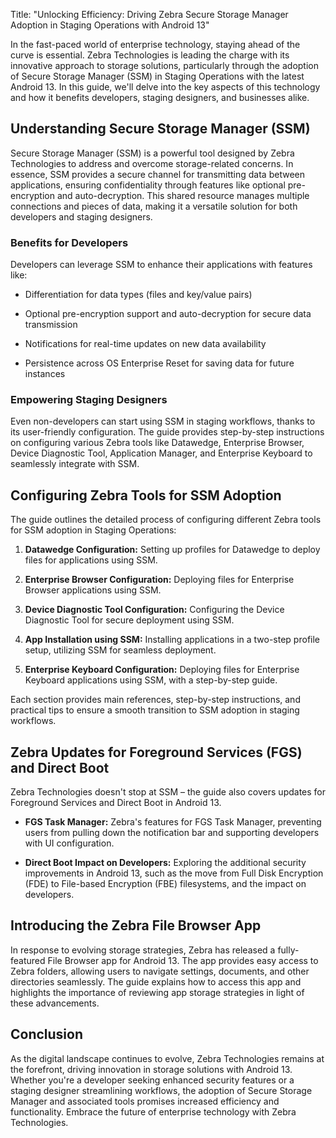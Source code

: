 Title: "Unlocking Efficiency: Driving Zebra Secure Storage Manager Adoption in Staging Operations with Android 13" 

 

In the fast-paced world of enterprise technology, staying ahead of the curve is essential. Zebra Technologies is leading the charge with its innovative approach to storage solutions, particularly through the adoption of Secure Storage Manager (SSM) in Staging Operations with the latest Android 13. In this guide, we'll delve into the key aspects of this technology and how it benefits developers, staging designers, and businesses alike. 


## Understanding Secure Storage Manager (SSM) 

Secure Storage Manager (SSM) is a powerful tool designed by Zebra Technologies to address and overcome storage-related concerns. In essence, SSM provides a secure channel for transmitting data between applications, ensuring confidentiality through features like optional pre-encryption and auto-decryption. This shared resource manages multiple connections and pieces of data, making it a versatile solution for both developers and staging designers. 

### Benefits for Developers 

Developers can leverage SSM to enhance their applications with features like: 

- Differentiation for data types (files and key/value pairs) 

- Optional pre-encryption support and auto-decryption for secure data transmission 

- Notifications for real-time updates on new data availability 

- Persistence across OS Enterprise Reset for saving data for future instances 

 
### Empowering Staging Designers 

Even non-developers can start using SSM in staging workflows, thanks to its user-friendly configuration. The guide provides step-by-step instructions on configuring various Zebra tools like Datawedge, Enterprise Browser, Device Diagnostic Tool, Application Manager, and Enterprise Keyboard to seamlessly integrate with SSM. 


## Configuring Zebra Tools for SSM Adoption 

 

The guide outlines the detailed process of configuring different Zebra tools for SSM adoption in Staging Operations: 

 

1. **Datawedge Configuration:** Setting up profiles for Datawedge to deploy files for applications using SSM. 

 

2. **Enterprise Browser Configuration:** Deploying files for Enterprise Browser applications using SSM. 

 

3. **Device Diagnostic Tool Configuration:** Configuring the Device Diagnostic Tool for secure deployment using SSM. 

 

4. **App Installation using SSM:** Installing applications in a two-step profile setup, utilizing SSM for seamless deployment. 

 

5. **Enterprise Keyboard Configuration:** Deploying files for Enterprise Keyboard applications using SSM, with a step-by-step guide. 

 

Each section provides main references, step-by-step instructions, and practical tips to ensure a smooth transition to SSM adoption in staging workflows. 

 

## Zebra Updates for Foreground Services (FGS) and Direct Boot 

 

Zebra Technologies doesn't stop at SSM – the guide also covers updates for Foreground Services and Direct Boot in Android 13. 

 

- **FGS Task Manager:** Zebra's features for FGS Task Manager, preventing users from pulling down the notification bar and supporting developers with UI configuration. 

 

- **Direct Boot Impact on Developers:** Exploring the additional security improvements in Android 13, such as the move from Full Disk Encryption (FDE) to File-based Encryption (FBE) filesystems, and the impact on developers. 

 

## Introducing the Zebra File Browser App 

 

In response to evolving storage strategies, Zebra has released a fully-featured File Browser app for Android 13. The app provides easy access to Zebra folders, allowing users to navigate settings, documents, and other directories seamlessly. The guide explains how to access this app and highlights the importance of reviewing app storage strategies in light of these advancements. 

 

## Conclusion 

 

As the digital landscape continues to evolve, Zebra Technologies remains at the forefront, driving innovation in storage solutions with Android 13. Whether you're a developer seeking enhanced security features or a staging designer streamlining workflows, the adoption of Secure Storage Manager and associated tools promises increased efficiency and functionality. Embrace the future of enterprise technology with Zebra Technologies. 
